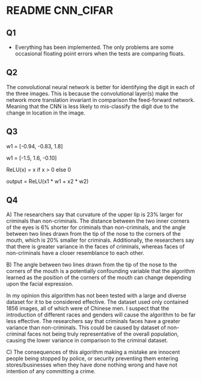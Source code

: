# README CNN_CIFAR
## Q1
- Everything has been implemented. The only problems are some occasional floating point errors when the tests are comparing floats.

## Q2
The convolutional neural network is better for identifying the digit in each of the three images. This
is because the convolutional layer(s) make the network more translation invariant in comparison the
feed-forward network. Meaning that the CNN is less likely to mis-classify the digit due to the change in location
in the image.

## Q3
w1 = [-0.94, -0.83, 1.8]

w1 = [-1.5, 1.6, -0.10]

ReLU(x) = x if x > 0 else 0

output = ReLU(x1 * w1 + x2 * w2)

## Q4
A) The researchers say that curvature of the upper lip is 23% larger for criminals than non-criminals. 
The distance between the two inner corners of the eyes is 6% shorter for criminals than non-criminals, and
the angle between two lines drawn from the tip of the nose to the corners of the mouth, which is 20% smaller
for criminals. Additionally, the researchers say that there is greater variance in the faces of criminals,
whereas faces of non-criminals have a closer resemblance to each other.

B)
The angle between two lines drawn from the tip of the nose to the corners of the mouth is a potentially confounding variable 
that the algorithm learned as the position of the corners of the mouth can change depending upon the facial expression.


In my opinion this algorithm has not been tested with a large and diverse dataset for it to be considered effective.
The dataset used only contained 1856 images, all of which were of Chinese men. I suspect that the introduction
of different races and genders will cause the algorithm to be far less effective. The researchers say that criminals faces
have a greater variance than non-criminals. This could be caused by dataset of non-criminal faces not being truly 
representative of the overall population, causing the lower variance in comparison to the criminal dataset.

C) The consequences of this algorithm making a mistake are innocent people being stopped by police, or security
preventing them entering stores/businesses when they have done nothing wrong and have not intention of any 
committing a crime. 